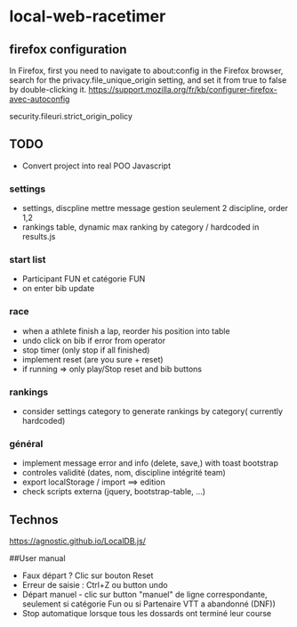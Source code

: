 # local-web-racetimer

## firefox configuration

In Firefox, first you need to navigate to about:config in the Firefox browser, 
search for the privacy.file_unique_origin setting, 
and set it from true to false by double-clicking it.
https://support.mozilla.org/fr/kb/configurer-firefox-avec-autoconfig

security.fileuri.strict_origin_policy

## TODO
- Convert project into real POO Javascript
### settings
- settings, discpline mettre message gestion seulement 2 discipline, order 1,2
- rankings table, dynamic max ranking by category / hardcoded in results.js
### start list
- Participant FUN et catégorie FUN
- on enter bib update
### race
- when a athlete finish a lap, reorder his position into table
- undo click on bib if error from operator
- stop timer (only stop if all finished)
- implement reset (are you sure + reset)
- if running => only play/Stop  reset and bib buttons 
### rankings
- consider settings category to generate rankings by category( currently hardcoded)
### général
- implement message error and info (delete, save,) with toast bootstrap
- controles validité (dates, nom, discipline intégrité team)
- export localStorage / import ==> edition
- check scripts externa (jquery, bootstrap-table, ...)


## Technos
https://agnostic.github.io/LocalDB.js/


##User manual
- Faux départ ? Clic sur bouton Reset
- Erreur de saisie : Ctrl+Z ou button undo
- Départ manuel - clic sur button "manuel" de ligne correspondante, seulement si catégorie Fun ou si Partenaire VTT a abandonné (DNF))
- Stop automatique lorsque tous les dossards ont terminé leur course


